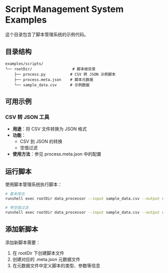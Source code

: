 # Script Management System Examples

这个目录包含了脚本管理系统的示例代码。

## 目录结构

```
examples/scripts/
└── rootDir/                  # 脚本根目录
    ├── process.py           # CSV 转 JSON 示例脚本
    ├── process.meta.json    # 脚本元数据
    └── sample_data.csv      # 示例数据
```

## 可用示例

### CSV 转 JSON 工具
- **用途**：将 CSV 文件转换为 JSON 格式
- **功能**：
  - CSV 到 JSON 的转换
  - 空值过滤
- **使用方法**：参见 process.meta.json 中的配置

## 运行脚本

使用脚本管理系统执行脚本：

```bash
# 基本用法
runshell exec rootDir data_processor --input sample_data.csv --output result.json

# 带空值过滤
runshell exec rootDir data_processor --input sample_data.csv --output result.json --filter-empty
```

## 添加新脚本

添加新脚本需要：
1. 在 rootDir 下创建脚本文件
2. 创建对应的 .meta.json 元数据文件
3. 在元数据文件中定义脚本的类型、参数等信息